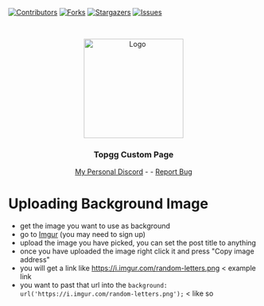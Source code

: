 [![Contributors][contributors-shield]][contributors-url]
[![Forks][forks-shield]][forks-url]
[![Stargazers][stars-shield]][stars-url]
[![Issues][issues-shield]][issues-url]




<br />
<p align="center">
  <a href="https://github.com/Oni-Chan-inc/Topgg-custom-page">
    <img src="https://i.imgur.com/YaUt808.png" alt="Logo" width="200" height="200">
  </a>

  <h3 align="center">Topgg Custom Page</h3>

  <p align="center">
    <a href="https://discord.gg/EuhpdZxm57">My Personal Discord</a>
    -  
    -
    <a href="https://github.com/Oni-Chan-inc/Topgg-custom-page/issues">Report Bug</a>
  </p>
</p>

# Uploading Background Image
- get the image you want to use as background
- go to [Imgur](https://imgur.com/upload) (you may need to sign up)
- upload the image you have picked, you can set the post title to anything 
- once you have uploaded the image right click it and press "Copy image address"
- you will get a link like https://i.imgur.com/random-letters.png < example link
- you want to past that url into the `background: url('https://i.imgur.com/random-letters.png');` < like so


[contributors-shield]: https://img.shields.io/github/contributors/Oni-Chan-inc/Topgg-custom-page.svg?style=for-the-badge
[contributors-url]: https://github.com/Oni-Chan-inc/Topgg-custom-page/graphs/contributors
[forks-shield]: https://img.shields.io/github/forks/Oni-Chan-inc/Topgg-custom-page.svg?style=for-the-badge
[forks-url]: https://github.com/Oni-Chan-inc/Topgg-custom-page/network/members
[stars-shield]: https://img.shields.io/github/stars/Oni-Chan-inc/Topgg-custom-page.svg?style=for-the-badge
[stars-url]: https://github.com/Oni-Chan-inc/Topgg-custom-page/stargazers
[issues-shield]: https://img.shields.io/github/issues/Oni-Chan-inc/Topgg-custom-page.svg?style=for-the-badge
[issues-url]: https://github.com/Oni-Chan-inc/Topgg-custom-page/issues
